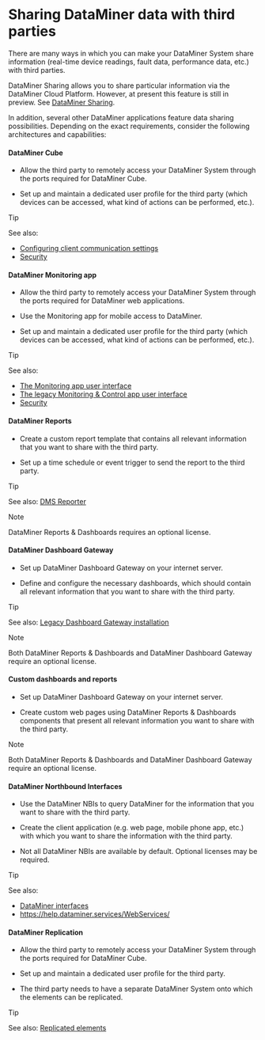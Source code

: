 # Sharing DataMiner data with third parties

There are many ways in which you can make your DataMiner System share information (real-time device readings, fault data, performance data, etc.) with third parties.

DataMiner Sharing allows you to share particular information via the DataMiner Cloud Platform. However, at present this feature is still in preview. See [DataMiner Sharing](../../part_51/Sharing/Sharing.md#dataminer-sharing).

In addition, several other DataMiner applications feature data sharing possibilities. Depending on the exact requirements, consider the following architectures and capabilities:

#### DataMiner Cube

- Allow the third party to remotely access your DataMiner System through the ports required for DataMiner Cube.

- Set up and maintain a dedicated user profile for the third party (which devices can be accessed, what kind of actions can be performed, etc.).

> [!TIP]
> See also:
> -  [Configuring client communication settings](../DataminerAgents/DMA_configuration_related_to_client_applications.md#configuring-client-communication-settings)
> -  [Security](../security/security.md) 

#### DataMiner Monitoring app

- Allow the third party to remotely access your DataMiner System through the ports required for DataMiner web applications.

- Use the Monitoring app for mobile access to DataMiner.

- Set up and maintain a dedicated user profile for the third party (which devices can be accessed, what kind of actions can be performed, etc.).

> [!TIP]
> See also:
> -  [The Monitoring app user interface](../../part_1/GettingStarted/The_Monitoring_app_user_interface.md)
> -  [The legacy Monitoring & Control app user interface](../../part_1/GettingStarted/The_legacy_Monitoring_Control_app_user_interface.md#the-legacy-monitoring--control-app-user-interface)
> -  [Security](../security/security.md) 

#### DataMiner Reports

- Create a custom report template that contains all relevant information that you want to share with the third party.

- Set up a time schedule or event trigger to send the report to the third party.

> [!TIP]
> See also:
> [DMS Reporter](../../part_4/reporter/reporter.md#dms-reporter)

> [!NOTE]
> DataMiner Reports & Dashboards requires an optional license.

#### DataMiner Dashboard Gateway

- Set up DataMiner Dashboard Gateway on your internet server.

- Define and configure the necessary dashboards, which should contain all relevant information that you want to share with the third party.

> [!TIP]
> See also:
> [Legacy Dashboard Gateway installation](../../part_4/dashboards/Legacy_Dashboard_Gateway_installation.md)

> [!NOTE]
> Both DataMiner Reports & Dashboards and DataMiner Dashboard Gateway require an optional license.

#### Custom dashboards and reports

- Set up DataMiner Dashboard Gateway on your internet server.

- Create custom web pages using DataMiner Reports & Dashboards components that present all relevant information you want to share with the third party.

> [!NOTE]
> Both DataMiner Reports & Dashboards and DataMiner Dashboard Gateway require an optional license.

#### DataMiner Northbound Interfaces

- Use the DataMiner NBIs to query DataMiner for the information that you want to share with the third party.

- Create the client application (e.g. web page, mobile phone app, etc.) with which you want to share the information with the third party.

- Not all DataMiner NBIs are available by default. Optional licenses may be required.

> [!TIP]
> See also:
> -  [DataMiner interfaces](DataMiner_interfaces.md)
> -  <https://help.dataminer.services/WebServices/> 

#### DataMiner Replication

- Allow the third party to remotely access your DataMiner System through the ports required for DataMiner Cube.

- Set up and maintain a dedicated user profile for the third party.

- The third party needs to have a separate DataMiner System onto which the elements can be replicated.

> [!TIP]
> See also:
> [Replicated elements](../../part_2/elements/Replicated_elements.md)

